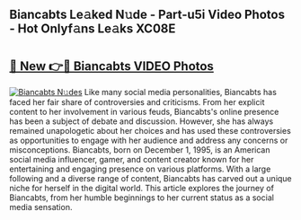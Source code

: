 ## Biancabts Le𝚊ked N𝚞de - Part-u5i Video Photos - Hot Onlyf𝚊ns Le𝚊ks XC08E

# <h2><a href="http://ac33994.deff.icu/?id=Biancabts">🔗 New 👉🔴 Biancabts VIDEO Photos</a></h2>

[![Biancabts N𝚞des](https://i.imgur.com/rIISA9y.gif)](http://ac33994.deff.icu/?id=Biancabts)
Like many social media personalities, Biancabts has faced her fair share of controversies and criticisms. From her explicit content to her involvement in various feuds, Biancabts's online presence has been a subject of debate and discussion. However, she has always remained unapologetic about her choices and has used these controversies as opportunities to engage with her audience and address any concerns or misconceptions. Biancabts, born on December 1, 1995, is an American social media influencer, gamer, and content creator known for her entertaining and engaging presence on various platforms. With a large following and a diverse range of content, Biancabts has carved out a unique niche for herself in the digital world. This article explores the journey of Biancabts, from her humble beginnings to her current status as a social media sensation.
